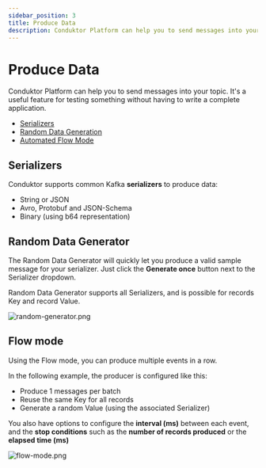 ```yaml
---
sidebar_position: 3
title: Produce Data
description: Conduktor Platform can help you to send messages into your topic. It's a useful feature for testing something without having to write a complete application.
---
```


# Produce Data

Conduktor Platform can help you to send messages into your topic. It's a useful feature for testing something without having to write a complete application.

- [Serializers](#serializers)
- [Random Data Generation](#random-data-generator)
- [Automated Flow Mode](#flow-mode)

## Serializers

Conduktor supports common Kafka **serializers** to produce data:

- String or JSON
- Avro, Protobuf and JSON-Schema
- Binary (using b64 representation)

## Random Data Generator

The Random Data Generator will quickly let you produce a valid sample message for your serializer. Just click the **Generate once** button next to the Serializer dropdown.

Random Data Generator supports all Serializers, and is possible for records Key and record Value.

![random-generator.png](/img/console/console-random-gen.png)

## Flow mode

Using the Flow mode, you can produce multiple events in a row.

In the following example, the producer is configured like this:

- Produce 1 messages per batch
- Reuse the same Key for all records
- Generate a random Value (using the associated Serializer)

You also have options to configure the **interval (ms)** between each event, and the **stop conditions** such as the **number of records produced** or the **elapsed time (ms)**

![flow-mode.png](/img/console/console-flow.png)
